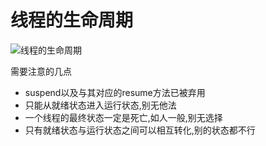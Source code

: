 # 线程的生命周期

![线程的生命周期](https://s2.ax1x.com/2019/06/02/V8tNwT.png "线程的生命周期")

需要注意的几点

- suspend以及与其对应的resume方法已被弃用
- 只能从就绪状态进入运行状态,别无他法
- 一个线程的最终状态一定是死亡,如人一般,别无选择
- 只有就绪状态与运行状态之间可以相互转化,别的状态都不行
